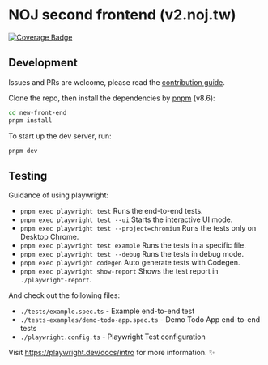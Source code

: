 # NOJ second frontend (v2.noj.tw)

[![Coverage Badge](https://github.com/Normal-OJ/new-front-end/actions/workflows/playwright.yml/badge.svg)](https://normal-oj.github.io/new-front-end/index.html)

## Development

Issues and PRs are welcome, please read the
[contribution guide](CONTRIBUTING.md).

Clone the repo, then install the dependencies by
[pnpm](https://pnpm.io/installation) (v8.6):

```bash
cd new-front-end
pnpm install
```

To start up the dev server, run:

```bash
pnpm dev
```

## Testing

Guidance of using playwright:

- `pnpm exec playwright test` Runs the end-to-end tests.
- `pnpm exec playwright test --ui` Starts the interactive UI mode.
- `pnpm exec playwright test --project=chromium` Runs the tests only on Desktop
  Chrome.
- `pnpm exec playwright test example` Runs the tests in a specific file.
- `pnpm exec playwright test --debug` Runs the tests in debug mode.
- `pnpm exec playwright codegen` Auto generate tests with Codegen.
- `pnpm exec playwright show-report` Shows the test report in
  `./playwright-report`.

And check out the following files:

- `./tests/example.spec.ts` - Example end-to-end test
- `./tests-examples/demo-todo-app.spec.ts` - Demo Todo App end-to-end tests
- `./playwright.config.ts` - Playwright Test configuration

Visit https://playwright.dev/docs/intro for more information. ✨

